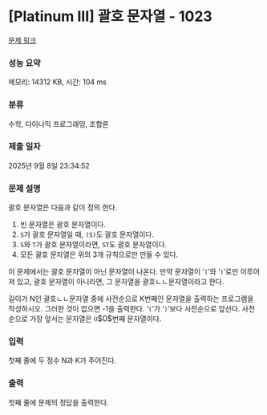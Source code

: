 # [Platinum III] 괄호 문자열 - 1023 

[문제 링크](https://www.acmicpc.net/problem/1023) 

### 성능 요약

메모리: 14312 KB, 시간: 104 ms

### 분류

수학, 다이나믹 프로그래밍, 조합론

### 제출 일자

2025년 9월 8일 23:34:52

### 문제 설명

<p>괄호 문자열은 다음과 같이 정의 한다.</p>

<ol>
	<li>빈 문자열은 괄호 문자열이다.</li>
	<li><code>S</code>가 괄호 문자열일 때, <code>(S)</code>도 괄호 문자열이다.</li>
	<li><code>S</code>와 <code>T</code>가 괄호 문자열이라면, <code>ST</code>도 괄호 문자열이다.</li>
	<li>모든 괄호 문자열은 위의 3개 규칙으로만 만들 수 있다.</li>
</ol>

<p>이 문제에서는 괄호 문자열이 아닌 문자열이 나온다. 만약 문자열이 ‘<code>(</code>’와 ‘<code>)</code>’로만 이루어져 있고, 괄호 문자열이 아니라면, 그 문자열을 괄호ㄴㄴ문자열이라고 한다.</p>

<p>길이가 N인 괄호ㄴㄴ문자열 중에 사전순으로 K번째인 문자열을 출력하는 프로그램을 작성하시오. 그러한 것이 없으면 -1을 출력한다. ‘<code>(</code>’가 ‘<code>)</code>’보다 사전순으로 앞선다. 사전순으로 가장 앞서는 문자열은 <mjx-container class="MathJax" jax="CHTML" style="font-size: 109%; position: relative;"><mjx-math class="MJX-TEX" aria-hidden="true"><mjx-mn class="mjx-n"><mjx-c class="mjx-c30"></mjx-c></mjx-mn></mjx-math><mjx-assistive-mml unselectable="on" display="inline"><math xmlns="http://www.w3.org/1998/Math/MathML"><mn>0</mn></math></mjx-assistive-mml><span aria-hidden="true" class="no-mathjax mjx-copytext">$0$</span></mjx-container>번째 문자열이다.</p>

### 입력 

 <p>첫째 줄에 두 정수 N과 K가 주어진다.</p>

### 출력 

 <p>첫째 줄에 문제의 정답을 출력한다.</p>


